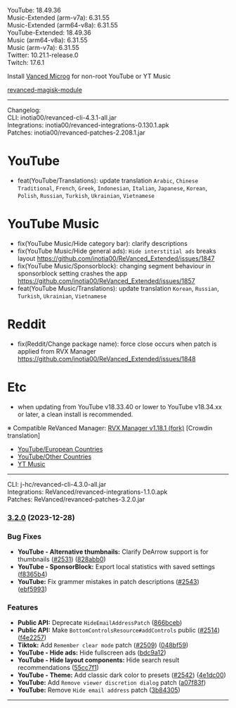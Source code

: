 YouTube: 18.49.36  
Music-Extended (arm-v7a): 6.31.55  
Music-Extended (arm64-v8a): 6.31.55  
YouTube-Extended: 18.49.36  
Music (arm64-v8a): 6.31.55  
Music (arm-v7a): 6.31.55  
Twitter: 10.21.1-release.0  
Twitch: 17.6.1  

Install [Vanced Microg](https://github.com/TeamVanced/VancedMicroG/releases) for non-root YouTube or YT Music  

[revanced-magisk-module](https://github.com/j-hc/revanced-magisk-module)  

---
Changelog:  
CLI: inotia00/revanced-cli-4.3.1-all.jar  
Integrations: inotia00/revanced-integrations-0.130.1.apk  
Patches: inotia00/revanced-patches-2.208.1.jar  

YouTube
==
- feat(YouTube/Translations): update translation
`Arabic`, `Chinese Traditional`, `French`, `Greek`, `Indonesian`, `Italian`, `Japanese`, `Korean`, `Polish`, `Russian`, `Turkish`, `Ukrainian`, `Vietnamese`


YouTube Music
==
- fix(YouTube Music/Hide category bar): clarify descriptions
- fix(YouTube Music/Hide general ads): `Hide interstitial ads` breaks layout https://github.com/inotia00/ReVanced_Extended/issues/1847
- fix(YouTube Music/Sponsorblock): changing segment behaviour in sponsorblock setting crashes the app https://github.com/inotia00/ReVanced_Extended/issues/1857
- feat(YouTube Music/Translations): update translation
`Korean`, `Russian`, `Turkish`, `Ukrainian`, `Vietnamese`


Reddit
==
- fix(Reddit/Change package name): force close occurs when patch is applied from RVX Manager https://github.com/inotia00/ReVanced_Extended/issues/1848


Etc
==
- when updating from YouTube v18.33.40 or lower to YouTube v18.34.xx or later, a clean install is recommended.

※ Compatible ReVanced Manager: [RVX Manager v1.18.1 (fork)](https://github.com/inotia00/revanced-manager/releases/tag/v1.18.1)
[Crowdin translation]
- [YouTube/European Countries](https://crowdin.com/project/revancedextendedeu)
- [YouTube/Other Countries](https://crowdin.com/project/revancedextended)
- [YT Music](https://crowdin.com/project/revancedmusicextended)

---
CLI: j-hc/revanced-cli-4.3.0-all.jar  
Integrations: ReVanced/revanced-integrations-1.1.0.apk  
Patches: ReVanced/revanced-patches-3.2.0.jar  

### [3.2.0](https://github.com/ReVanced/revanced-patches/compare/v3.1.0...v3.2.0) (2023-12-28)


### Bug Fixes

* **YouTube - Alternative thumbnails:** Clarify DeArrow support is for thumbnails ([#2531](https://github.com/ReVanced/revanced-patches/issues/2531)) ([828abb0](https://github.com/ReVanced/revanced-patches/commit/828abb0558926cd6557c79abcf1a04bfe2c719e6))
* **YouTube - SponsorBlock:** Export local statistics with saved settings ([f8365b4](https://github.com/ReVanced/revanced-patches/commit/f8365b4e3585328506887022ac6168045ac110b9))
* **YouTube:** Fix grammer mistakes in patch descriptions ([#2543](https://github.com/ReVanced/revanced-patches/issues/2543)) ([ebf5993](https://github.com/ReVanced/revanced-patches/commit/ebf599349c508067a28526267d82030b679df045))


### Features

* **Public API:** Deprecate `HideEmailAddressPatch` ([866bceb](https://github.com/ReVanced/revanced-patches/commit/866bcebdd990b964d3dfd5aea792e7fffaedbf44))
* **Public API:** Make `BottomControlsResource#addControls` public ([#2514](https://github.com/ReVanced/revanced-patches/issues/2514)) ([f4e2257](https://github.com/ReVanced/revanced-patches/commit/f4e2257072ca02003f7c272d6c0c8ef1aa6032ae))
* **Tiktok:** Add `Remember clear mode` patch ([#2509](https://github.com/ReVanced/revanced-patches/issues/2509)) ([048bf59](https://github.com/ReVanced/revanced-patches/commit/048bf592ef93ee5138aa1886be1644501f88964a))
* **YouTube - Hide ads:** Hide fullscreen ads ([bdc9a12](https://github.com/ReVanced/revanced-patches/commit/bdc9a129eff3a5051b8b37665b3243a8b61cbbac))
* **YouTube - Hide layout components:** Hide search result recommendations ([55cc7f1](https://github.com/ReVanced/revanced-patches/commit/55cc7f1c7722f56af6d33ea2bd09a1b99d635209))
* **YouTube - Theme:** Add classic dark color to presets ([#2542](https://github.com/ReVanced/revanced-patches/issues/2542)) ([4e1dc00](https://github.com/ReVanced/revanced-patches/commit/4e1dc0041d6693fba08e78514787407f933a6e41))
* **YouTube:** Add `Remove viewer discretion dialog` patch ([a07f83f](https://github.com/ReVanced/revanced-patches/commit/a07f83fe89ce577fc8bd904eacad5383a639b09b))
* **YouTube:** Remove `Hide email address` patch ([3b84305](https://github.com/ReVanced/revanced-patches/commit/3b84305a6b97800cb147f86c642f19689548aca5))




---  
